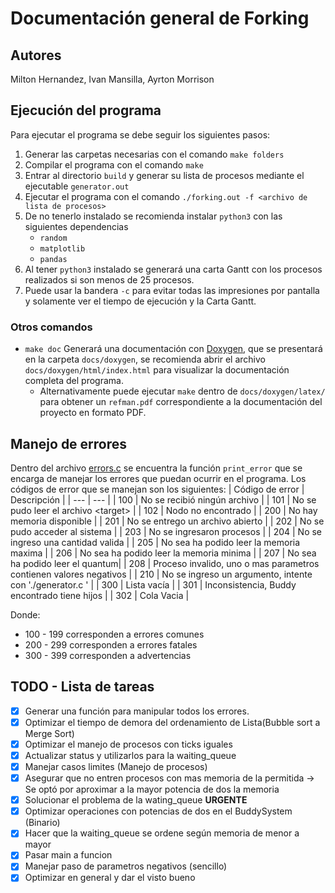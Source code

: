 # Documentación general de Forking

## Autores
Milton Hernandez, Ivan Mansilla, Ayrton Morrison

## Ejecución del programa
Para ejecutar el programa se debe seguir los siguientes pasos:
1. Generar las carpetas necesarias con el comando `make folders`
2. Compilar el programa con el comando `make`
3. Entrar al directorio `build` y generar su lista de procesos mediante el ejecutable `generator.out`
4. Ejecutar el programa con el comando `./forking.out -f <archivo de lista de procesos>`
5. De no tenerlo instalado se recomienda instalar `python3` con las siguientes dependencias
    - `random`
    - `matplotlib`
    - `pandas`
6. Al tener `python3` instalado se generará una carta Gantt con los procesos realizados si son menos de 25 procesos.
7. Puede usar la bandera `-c` para evitar todas las impresiones por pantalla y solamente ver el tiempo de ejecución y la Carta Gantt.

### Otros comandos
- `make doc` Generará una documentación con [Doxygen](https://www.doxygen.nl/), que se presentará en la carpeta `docs/doxygen`, se recomienda abrir el archivo `docs/doxygen/html/index.html` para visualizar la documentación completa del programa.
  - Alternativamente puede ejecutar `make` dentro de `docs/doxygen/latex/` para obtener un `refman.pdf` correspondiente a la documentación del proyecto en formato PDF.

## Manejo de errores
Dentro del archivo [errors.c](src/errors.c) se encuentra la función `print_error` que se encarga de manejar los errores que puedan ocurrir en el programa. Los códigos de error que se manejan son los siguientes:
| Código de error | Descripción |
| --- | --- |
| 100 | No se recibió ningún archivo |
| 101 | No se pudo leer el archivo \<target\> |
| 102 | Nodo <target> no encontrado |
| 200 | No hay memoria disponible |
| 201 | No se entrego un archivo abierto |
| 202 | No se pudo acceder al sistema |
| 203 | No se ingresaron procesos |
| 204 | No se ingreso una cantidad valida |
| 205 | No sea ha podido leer la memoria maxima |
| 206 | No sea ha podido leer la memoria minima |
| 207 | No sea ha podido leer el quantum|
| 208 | Proceso invalido, uno o mas parametros contienen valores negativos |
| 210 | No se ingreso un argumento, intente con './generator.c <numero de procesos>' |
| 300 | Lista vacía |
| 301 | Inconsistencia, Buddy encontrado tiene hijos |
| 302 | Cola Vacia |

Donde:
- 100 - 199 corresponden a errores comunes
- 200 - 299 corresponden a errores fatales
- 300 - 399 corresponden a advertencias

## TODO - Lista de tareas
- [X] Generar una función para manipular todos los errores.
- [X] Optimizar el tiempo de demora del ordenamiento de Lista(Bubble sort a Merge Sort)
- [X] Optimizar el manejo de procesos con ticks iguales
- [X] Actualizar status y utilizarlos para la waiting_queue
- [X] Manejar casos limites (Manejo de procesos)
- [x] Asegurar que no entren procesos con mas memoria de la permitida -> Se optó por aproximar a la mayor potencia de dos la memoria
- [X] Solucionar el problema de la wating_queue **URGENTE**
- [X] Optimizar operaciones con potencias de dos en el BuddySystem (Binario)
- [X] Hacer que la waiting_queue se ordene según memoria de menor a mayor
- [X] Pasar main a funcion
- [X] Manejar paso de parametros negativos (sencillo)
- [X] Optimizar en general y dar el visto bueno
